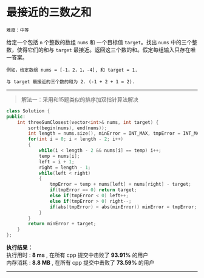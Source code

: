 # 最接近的三数之和 #  
`难度：中等` 
 
给定一个包括 `n` 个整数的数组 `nums` 和 一个目标值 `target`。找出 `nums` 中的三个整数，使得它们的和与 `target` 最接近。返回这三个数的和。假定每组输入只存在唯一答案。

```
例如，给定数组 nums = [-1，2，1，-4], 和 target = 1.

与 target 最接近的三个数的和为 2. (-1 + 2 + 1 = 2).
```  

---  
>解法一：采用和15题类似的排序加双指针算法解决  

```C++
class Solution {
public:
    int threeSumClosest(vector<int>& nums, int target) {
        sort(begin(nums), end(nums));
        int length = nums.size(), minError = INT_MAX, tmpError = INT_MAX, temp = nums[0] + 1, left = 0, right = length - 1;
        for(int i = 0; i < length - 2; i++)
        {
            while(i < length - 2 && nums[i] == temp) i++;
            temp = nums[i];
            left = i + 1;
            right = length - 1;
            while(left < right)
            {
                tmpError = temp + nums[left] + nums[right] - target;
                if(tmpError == 0) return target;
                else if(tmpError < 0) left++;
                else if(tmpError > 0) right--;
                if(abs(tmpError) < abs(minError)) minError = tmpError;
            }
        }
        return minError + target;
    }
};
```  

**执行结果：**  
执行用时 : **8 ms** , 在所有 cpp 提交中击败了 **93.91%** 的用户  
内存消耗 : **8.8 MB** , 在所有 cpp 提交中击败了 **73.59%** 的用户  

---  